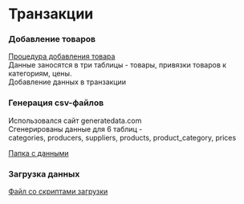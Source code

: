 # Транзакции

### Добавление товаров

[Процедура добавления товара]()  
Данные заносятся в три таблицы - товары, привязки товаров к категориям, цены.  
Добавление данных в транзакции

### Генерация csv-файлов

Использовался сайт generatedata.com  
Сгенерированы данные для 6 таблиц -  
categories, producers, suppliers, products, product_category, prices

[Папка с данными]()

### Загрузка данных

[Файл со скриптами загрузки]()
